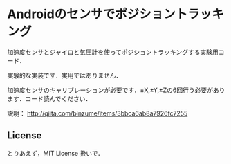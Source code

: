 # Androidのセンサでポジショントラッキング

加速度センサとジャイロと気圧計を使ってポジショントラッキングする実験用コード．

実験的な実装です．実用ではありません．

加速度センサのキャリブレーションが必要です．±X,±Y,±Zの6回行う必要があります．コード読んでください．

説明： http://qiita.com/binzume/items/3bbca6ab8a7926fc7255

## License

とりあえず，MIT License 扱いで．

